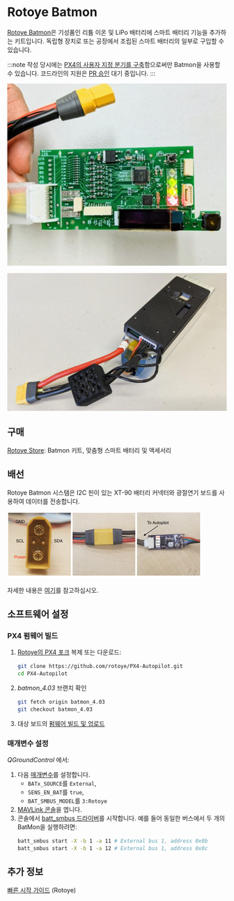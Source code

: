 # Rotoye Batmon

[Rotoye Batmon](https://rotoye.com/batmon/)은 기성품인 리튬 이온 및 LiPo 배터리에 스마트 배터리 기능을 추가하는 키트입니다. 독립형 장치로 또는 공장에서 조립된 스마트 배터리의 일부로 구입할 수 있습니다.

:::note
작성 당시에는 [PX4의 사용자 지정 분기를 구축](#build-px4-firmware)함으로써만 Batmon을 사용할 수 있습니다. 코드라인의 지원은 [PR 승인](https://github.com/PX4/PX4-Autopilot/pull/16723) 대기 중입니다.
:::


![Rotoye Batmon 보드](../../assets/hardware/smart_batteries/rotoye_batmon/smart-battery-rotoye.jpg)

![사전 조립된 Rotoye 스마트 배터리](../../assets/hardware/smart_batteries/rotoye_batmon/smart-battery-rotoye-pack.jpg)


## 구매

[Rotoye Store](https://rotoye.com/batmon/): Batmon 키트, 맞춤형 스마트 배터리 및 액세서리


## 배선

Rotoye Batmon 시스템은 I2C 핀이 있는 XT-90 배터리 커넥터와 광절연기 보드를 사용하여 데이터를 전송합니다.

![보드 연결](../../assets/hardware/smart_batteries/rotoye_batmon/smart-battery-rotoye-connection.png)

자세한 내용은 [여기](https://github.com/rotoye/batmon_reader)를 참고하십시오.


## 소프트웨어 설정

### PX4 펌웨어 빌드

1. [ Rotoye의 PX4 포크](https://github.com/rotoye/PX4-Autopilot/tree/batmon_4.03) 복제 또는 다운로드:
   ```bash
   git clone https://github.com/rotoye/PX4-Autopilot.git
   cd PX4-Autopilot
   ```
1. *batmon_4.03* 브랜치 확인
   ```bash
   git fetch origin batmon_4.03
   git checkout batmon_4.03
   ```
1. 대상 보드의 [펌웨어 빌드 및 업로드](../dev_setup/building_px4.md)

### 매개변수 설정

*QGroundControl* 에서:
1. 다음 [매개변수](../advanced_config/parameters.md)를 설정합니다.
   - `BATx_SOURCE`를 `External`,
   - `SENS_EN_BAT`를 `true`,
   - `BAT_SMBUS_MODEL`를 `3:Rotoye`
1. [MAVLink 콘솔](https://docs.qgroundcontrol.com/master/en/analyze_view/mavlink_console.html)을 엽니다.
1. 콘솔에서 [batt_smbus 드라이버](../modules/modules_driver.md)를 시작합니다. 예를 들어 동일한 버스에서 두 개의 BatMon을 실행하려면:
   ```sh 
   batt_smbus start -X -b 1 -a 11 # External bus 1, address 0x0b  
   batt_smbus start -X -b 1 -a 12 # External bus 1, address 0x0c
   ```

## 추가 정보

[빠른 시작 가이드](https://rotoye.com/batmon-tutorial/) (Rotoye)

